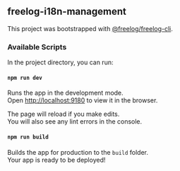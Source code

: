 ## freelog-i18n-management
This project was bootstrapped with [@freelog/freelog-cli](https://github.com/freelogfe/freelogfe-lib-repos/tree/master/packages/%40freelog/cli).

### Available Scripts

In the project directory, you can run:

#### `npm run dev`

Runs the app in the development mode.<br />
Open [http://localhost:9180](http://localhost:9180) to view it in the browser.

The page will reload if you make edits.<br />
You will also see any lint errors in the console.

#### `npm run build`

Builds the app for production to the `build` folder.<br />
Your app is ready to be deployed!



